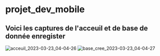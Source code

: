# projet_dev_mobile
## Voici les captures de l'acceuil et de base de donnée enregister
![acceuil_2023-03-23_04-04-26](https://user-images.githubusercontent.com/125744020/229385534-ef5fc7a9-1f22-4403-8963-41d71541803b.jpg)
![base_cree_2023-03-23_04-04-27](https://user-images.githubusercontent.com/125744020/229385536-149db07b-bec6-47b7-a060-da1c4a795b70.jpg)
